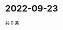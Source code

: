 # 2022-09-23

共 0 条

<!-- BEGIN WEIBO -->
<!-- 最后更新时间 Fri Sep 23 2022 07:20:06 GMT+0800 (China Standard Time) -->

<!-- END WEIBO -->
